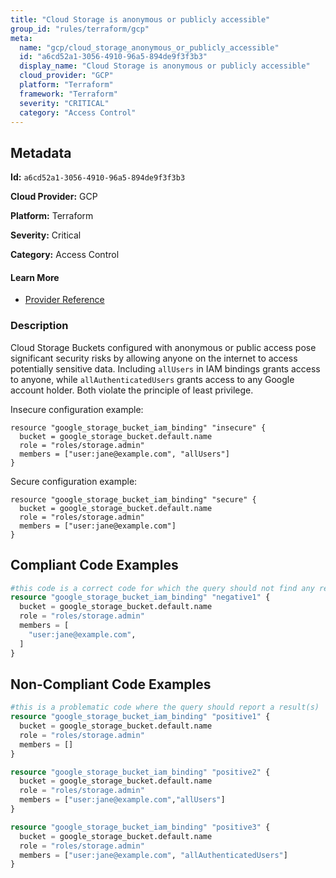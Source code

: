 ```yaml
---
title: "Cloud Storage is anonymous or publicly accessible"
group_id: "rules/terraform/gcp"
meta:
  name: "gcp/cloud_storage_anonymous_or_publicly_accessible"
  id: "a6cd52a1-3056-4910-96a5-894de9f3f3b3"
  display_name: "Cloud Storage is anonymous or publicly accessible"
  cloud_provider: "GCP"
  platform: "Terraform"
  framework: "Terraform"
  severity: "CRITICAL"
  category: "Access Control"
---
```

## Metadata

**Id:** `a6cd52a1-3056-4910-96a5-894de9f3f3b3`

**Cloud Provider:** GCP

**Platform:** Terraform

**Severity:** Critical

**Category:** Access Control

#### Learn More

 - [Provider Reference](https://registry.terraform.io/providers/hashicorp/google/latest/docs/resources/storage_bucket_iam#google_storage_bucket_iam_binding)

### Description

 Cloud Storage Buckets configured with anonymous or public access pose significant security risks by allowing anyone on the internet to access potentially sensitive data. Including `allUsers` in IAM bindings grants access to anyone, while `allAuthenticatedUsers` grants access to any Google account holder. Both violate the principle of least privilege.

Insecure configuration example:
```
resource "google_storage_bucket_iam_binding" "insecure" {
  bucket = google_storage_bucket.default.name
  role = "roles/storage.admin"
  members = ["user:jane@example.com", "allUsers"]
}
```

Secure configuration example:
```
resource "google_storage_bucket_iam_binding" "secure" {
  bucket = google_storage_bucket.default.name
  role = "roles/storage.admin"
  members = ["user:jane@example.com"]
}
```


## Compliant Code Examples
```terraform
#this code is a correct code for which the query should not find any result
resource "google_storage_bucket_iam_binding" "negative1" {
  bucket = google_storage_bucket.default.name
  role = "roles/storage.admin"
  members = [
    "user:jane@example.com",
  ]
}
```
## Non-Compliant Code Examples
```terraform
#this is a problematic code where the query should report a result(s)
resource "google_storage_bucket_iam_binding" "positive1" {
  bucket = google_storage_bucket.default.name
  role = "roles/storage.admin"
  members = []
}

resource "google_storage_bucket_iam_binding" "positive2" {
  bucket = google_storage_bucket.default.name
  role = "roles/storage.admin"
  members = ["user:jane@example.com","allUsers"]
}

resource "google_storage_bucket_iam_binding" "positive3" {
  bucket = google_storage_bucket.default.name
  role = "roles/storage.admin"
  members = ["user:jane@example.com", "allAuthenticatedUsers"]
}
```